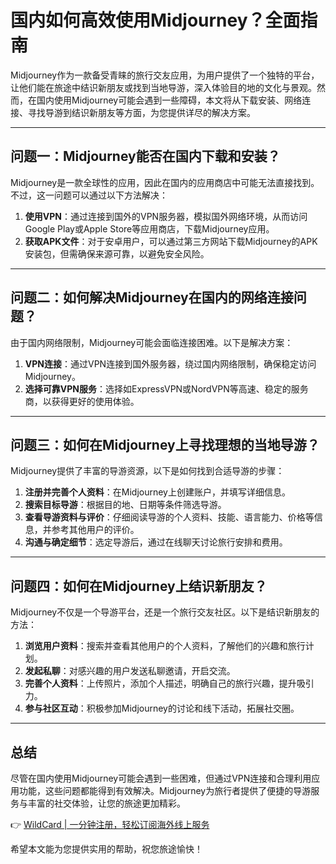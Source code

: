 # 国内如何高效使用Midjourney？全面指南

Midjourney作为一款备受青睐的旅行交友应用，为用户提供了一个独特的平台，让他们能在旅途中结识新朋友或找到当地导游，深入体验目的地的文化与景观。然而，在国内使用Midjourney可能会遇到一些障碍，本文将从下载安装、网络连接、寻找导游到结识新朋友等方面，为您提供详尽的解决方案。

---

## 问题一：Midjourney能否在国内下载和安装？

Midjourney是一款全球性的应用，因此在国内的应用商店中可能无法直接找到。不过，这一问题可以通过以下方法解决：

1. **使用VPN**：通过连接到国外的VPN服务器，模拟国外网络环境，从而访问Google Play或Apple Store等应用商店，下载Midjourney应用。
2. **获取APK文件**：对于安卓用户，可以通过第三方网站下载Midjourney的APK安装包，但需确保来源可靠，以避免安全风险。

---

## 问题二：如何解决Midjourney在国内的网络连接问题？

由于国内网络限制，Midjourney可能会面临连接困难。以下是解决方案：

1. **VPN连接**：通过VPN连接到国外服务器，绕过国内网络限制，确保稳定访问Midjourney。
2. **选择可靠VPN服务**：选择如ExpressVPN或NordVPN等高速、稳定的服务商，以获得更好的使用体验。

---

## 问题三：如何在Midjourney上寻找理想的当地导游？

Midjourney提供了丰富的导游资源，以下是如何找到合适导游的步骤：

1. **注册并完善个人资料**：在Midjourney上创建账户，并填写详细信息。
2. **搜索目标导游**：根据目的地、日期等条件筛选导游。
3. **查看导游资料与评价**：仔细阅读导游的个人资料、技能、语言能力、价格等信息，并参考其他用户的评价。
4. **沟通与确定细节**：选定导游后，通过在线聊天讨论旅行安排和费用。

---

## 问题四：如何在Midjourney上结识新朋友？

Midjourney不仅是一个导游平台，还是一个旅行交友社区。以下是结识新朋友的方法：

1. **浏览用户资料**：搜索并查看其他用户的个人资料，了解他们的兴趣和旅行计划。
2. **发起私聊**：对感兴趣的用户发送私聊邀请，开启交流。
3. **完善个人资料**：上传照片，添加个人描述，明确自己的旅行兴趣，提升吸引力。
4. **参与社区互动**：积极参加Midjourney的讨论和线下活动，拓展社交圈。

---

## 总结

尽管在国内使用Midjourney可能会遇到一些困难，但通过VPN连接和合理利用应用功能，这些问题都能得到有效解决。Midjourney为旅行者提供了便捷的导游服务与丰富的社交体验，让您的旅途更加精彩。

👉 [WildCard | 一分钟注册，轻松订阅海外线上服务](https://bbtdd.com/WildCard)

希望本文能为您提供实用的帮助，祝您旅途愉快！